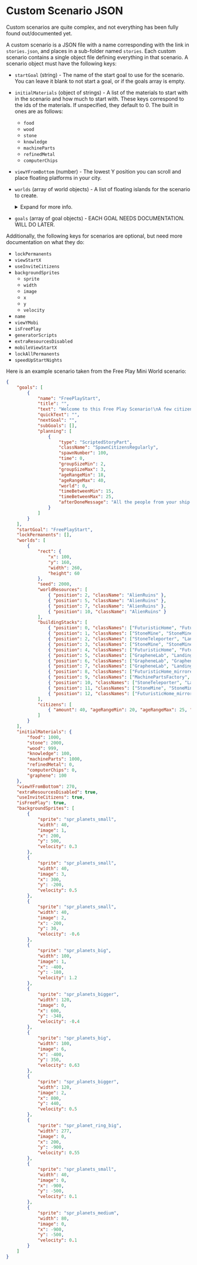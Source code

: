 # Custom Scenario JSON

Custom scenarios are quite complex, and not everything has been fully found out/documented yet.

A custom scenario is a JSON file with a name corresponding with the link in `stories.json`, and places in a sub-folder named `stories`. Each custom scenario contains a single object file defining everything in that scenario. A scenario object must have the following keys:

- `startGoal` (string) - The name of the start goal to use for the scenario. You can leave it blank to not start a goal, or if the goals array is empty.
- `initialMaterials` (object of strings) - A list of the materials to start with in the scenario and how much to start with. These keys correspond to the ids of the materials. If unspecified, they default to 0. The built in ones are as follows:
	- `food`
	- `wood`
	- `stone`
	- `knowledge`
	- `machineParts`
	- `refinedMetal`
	- `computerChips`
- `viewYFromBottom` (number) - The lowest Y position you can scroll and place floating platforms in your city.
- `worlds` (array of world objects) - A list of floating islands for the scenario to create.

	<details>
	<summary>Expand for more info.</summary>

	Each world object specifies a floating island in the scenario, and must have the following keys:

	- `rect` (object) - The position and size of the island.

		- `x` (number) - The x position to place the island at. Should be a multiple of 20 to align with the grid, otherwise things get weird.
		- `y` (number) - The y position to place the island at. Should be a multiple of 20 to align with the grid, otherwise things get weird.
		- `width` (number) - The width of the island. MUST be a multiple of 20, or the game will crash.
		- `height` (number) - The height of the island in pixels.

		Each number here is in pixels not tiles. Each tile is 20 pixels wide and tall.

	- `seed` (number) - The seed to use when generating the image for the island. Using the same seed will generate the same island structure.
	- `worldResources` (array of objects) - A list of the world resources to place into the world.

		- `position` (integer) - The position in tiles to place this resource.
		- `className` (string) - The `className` of the corresponding world resource as defined in [buildableWorldResourcesInfo.json](buildableWorldResourcesInfo.json.html)

		World resources place directly on the ground, regardless of anything else placed in the same position.

	- `buildingStacks` (array of objects) - A list of the building stacks to place into the world.

		- `position` (integer) - The position in tiles to place this building stack.
		- `classNames` (array of strings) - The `className` of the corresponding buildings as defined in [buildinginfo.json](buildinginfo.json.html)

		Building stacks will place directly on the ground unless there is a world resource in the same position. If a building stack is going to overlap a world resource, it places one tile higher. Building stacks place their buildings starting with the first building in the list as the bottom of the stack.

	- `citizens` (array of objects) - A list of the citizen groups to spawn into the world.

		- `amount` (integer) - The number of citizens to spawn.
		- `ageRangeMin` (number) - The minimum age a citizen can spawn as.
		- `ageRangeMax` (number) - The maximum age a citizen can spawn as.
		- `minX` (number) - The minimum x position a citizen can spawn at in pixels.
		- `maxX` (number) - The maximum x position a citizen can spawn at in pixels.

		Citizens spawn directly on the ground. The game will choose a random age between `ageRangeMin` and `ageRangeMax` for each citizen, and spawns them randomly between `minX` and `maxX` on the x position.

	- `decoration` (string) - The sprite name for the decoration to place on every remaining empty spot on the island.
	- `appearance` (string) - Changes the color and style of the island. Existing valid values are:
		- `key`
		- `key2`
		- `snow`
		- `rock`
		- `rock:lessJagged`

	Additionally, the following keys for worlds are optional:

	- `decorations` (array of objects) - A list of decorations to place at specific positions in the world.
	
		- `position` (integer) - The position in tiles to place this decoration.
		- `spriteName` (string) - The decoration sprite to place at that position.
	
	- `protectedKey` (boolean) - If set to true, you will not be able to destroy buildings related to the Secret Society of the Key.

	</details>

- `goals` (array of goal objects) - EACH GOAL NEEDS DOCUMENTATION. WILL DO LATER.

Additionally, the following keys for scenarios are optional, but need more documentation on what they do:

- `lockPermanents`
- `viewStartX`
- `useInviteCitizens`
- `backgroundSprites`
	- `sprite`
	- `width`
	- `image`
	- `x`
	- `y`
	- `velocity`
- `name`
- `viewYMobi`
- `isFreePlay`
- `generatorScripts`
- `extraResourcesDisabled`
- `mobileViewStartX`
- `lockAllPermanents`
- `speedUpStartNights`

Here is an example scenario taken from the Free Play Mini World scenario:

```json
{
    "goals": [
        {
            "name": "FreePlayStart",
            "title": "",
            "text": "Welcome to this Free Play Scenario!\nA few citizens are already here. Some more will arrive over the coming days.",
            "quickText": "",
            "nextGoal": "",
            "subGoals": [],
            "planning": [
                {
                    "type": "ScriptedStoryPart",
                    "className": "SpawnCitizensRegularly",
                    "spawnNumber": 100,
                    "time": 0,
                    "groupSizeMin": 2,
                    "groupSizeMax": 3,
                    "ageRangeMin": 18,
                    "ageRangeMax": 40,
                    "world": 0,
                    "timeBetweenMin": 15,
                    "timeBetweenMax": 25,
                    "afterDoneMessage": "All the people from your ship have now arrived. Of course, your population can still grow through their offspring."
                }
            ]
        }
    ],
    "startGoal": "FreePlayStart",
    "lockPermanents": [],
    "worlds": [
        {
            "rect": {
                "x": 100,
                "y": 160,
                "width": 260,
                "height": 60
            },
            "seed": 2000,
            "worldResources": [
                { "position": 2, "className": "AlienRuins" },
                { "position": 5, "className": "AlienRuins" },
                { "position": 7, "className": "AlienRuins" },
                { "position": 10, "className": "AlienRuins" }
            ],
            "buildingStacks": [
                { "position": 0, "classNames": ["FuturisticHome", "FuturisticHome", "FuturisticHome", "FuturisticHome", "FuturisticHome", "LandingSite"] },
                { "position": 1, "classNames": ["StoneMine", "StoneMine", "StoneMine"] },
                { "position": 2, "classNames": ["StoneTeleporter", "LandedExplorationShip"] },
                { "position": 3, "classNames": ["StoneMine", "StoneMine", "StoneMine"] },
                { "position": 4, "classNames": ["FuturisticHome", "FuturisticHome", "FuturisticHome", "FuturisticHome", "LandingSite"] },
                { "position": 5, "classNames": ["GrapheneLab", "LandingSite"] },
                { "position": 6, "classNames": ["GrapheneLab", "GrapheneLab", "GrapheneLab", "LandingSite"] },
                { "position": 7, "classNames": ["GrapheneLab", "LandingSite"] },
                { "position": 8, "classNames": ["FuturisticHome_mirrored", "FuturisticHome_mirrored", "FuturisticHome_mirrored", "FuturisticHome_mirrored", "LandingSite"] },
                { "position": 9, "classNames": ["MachinePartsFactory", "StoneMine", "StoneMine"] },
                { "position": 10, "classNames": ["StoneTeleporter", "LandedExplorationShip_mirrored"] },
                { "position": 11, "classNames": ["StoneMine", "StoneMine", "MachinePartsFactory"] },
                { "position": 12, "classNames": ["FuturisticHome_mirrored", "FuturisticHome_mirrored", "FuturisticHome_mirrored", "FuturisticHome_mirrored", "FuturisticHome_mirrored", "LandingSite"] }
            ],
            "citizens": [
                { "amount": 40, "ageRangeMin": 20, "ageRangeMax": 25, "minX": 0, "maxX": 230 }
            ]
        }
    ],
    "initialMaterials": {
        "food": 1000,
        "stone": 2000,
        "wood": 999,
        "knowledge": 100,
        "machineParts": 1000,
        "refinedMetal": 0,
        "computerChips": 0,
        "graphene": 100
    },
    "viewYFromBottom": 270,
    "extraResourcesDisabled": true,
    "useInviteCitizens": true,
    "isFreePlay": true,
    "backgroundSprites": [
        {
            "sprite": "spr_planets_small",
            "width": 40,
            "image": 1,
            "x": 200,
            "y": 500,
            "velocity": 0.3
        },
        {
            "sprite": "spr_planets_small",
            "width": 40,
            "image": 3,
            "x": 300,
            "y": -200,
            "velocity": 0.5
        },
        {
            "sprite": "spr_planets_small",
            "width": 40,
            "image": 2,
            "x": -200,
            "y": 30,
            "velocity": -0.6
        },
        {
            "sprite": "spr_planets_big",
            "width": 100,
            "image": 1,
            "x": -400,
            "y": -180,
            "velocity": 1.2
        },
        {
            "sprite": "spr_planets_bigger",
            "width": 120,
            "image": 0,
            "x": 600,
            "y": -340,
            "velocity": -0.4
        },
        {
            "sprite": "spr_planets_big",
            "width": 100,
            "image": 6,
            "x": -400,
            "y": 350,
            "velocity": 0.63
        },
        {
            "sprite": "spr_planets_bigger",
            "width": 120,
            "image": 2,
            "x": 800,
            "y": 440,
            "velocity": 0.5
        },
        {
            "sprite": "spr_planet_ring_big",
            "width": 277,
            "image": 0,
            "x": 200,
            "y": -900,
            "velocity": 0.55
        },
        {
            "sprite": "spr_planets_small",
            "width": 40,
            "image": 0,
            "x": -900,
            "y": -500,
            "velocity": 0.1
        },
        {
            "sprite": "spr_planets_medium",
            "width": 80,
            "image": 0,
            "x": -900,
            "y": -500,
            "velocity": 0.1
        }
    ]
}
```